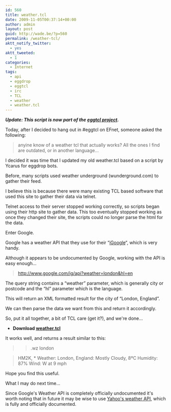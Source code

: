 ```yaml
---
id: 560
title: weather.tcl
date: 2009-11-05T00:37:14+00:00
author: admin
layout: post
guid: http://wade.be/?p=560
permalink: /weather-tcl/
aktt_notify_twitter:
  - yes
aktt_tweeted:
  - 1
categories:
  - Internet
tags:
  - api
  - eggdrop
  - eggtcl
  - irc
  - TCL
  - weather
  - weather.tcl
---
```

<p class="lead">
  <strong><em>Update: This script is now part of the <a href="http://www.eggtcl.com/">eggtcl project</a>.</em></strong>
</p>

Today, after I decided to hang out in #eggtcl on EFnet, someone asked the following:

> <daILLeST> anyine know of a weather tcl that actually works? All the ones I find are outdated, or in another language&#8230;

I decided it was time that I updated my old weather.tcl based on a script by Ycarus for eggdrop bots.

<!--more-->Before, many scripts used weather underground (wunderground.com) to gather their feed.

I believe this is because there were many existing TCL based software that used this site to gather their data via telnet.

Telnet access to their server stopped working correctly, so scripts began using their http site to gather data. This too eventually stopped working as once they changed their site, the scripts could no longer parse the html for the data.

Enter Google.

Google has a weather API that they use for their &#8220;[iGoogle](http://www.google.com/ig)&#8220;, which is very handy.

Although it appears to be undocumented by Google, working with the API is easy enough&#8230;

> <http://www.google.com/ig/api?weather=london&hl=en>

The query string contains a &#8220;weather&#8221; parameter, which is generally city or postcode and the &#8220;hl&#8221; parameter which is the language.

This will return an XML formatted result for the city of &#8220;London, England&#8221;.

We can then parse the data we want from this and return it accordingly.

So, put it all together, a bit of TCL care (get it?), and we're done&#8230;

  * **Download [weather.tcl](http://code.google.com/p/eggtcl/downloads/detail?name=weather.tcl)**

It works well, and returns a result similar to this:

> > .wz london
  
> <Bot> HM2K, * Weather: London, England: Mostly Cloudy, 8ºC Humidity: 87% Wind: W at 9 mph

Hope you find this useful.

What I may do next time&#8230;

Since Google's Weather API is completely officially undocumented it's worth noting that in future it may be wise to use [Yahoo's weather API](http://developer.yahoo.com/weather/), which is fully and officially documented.